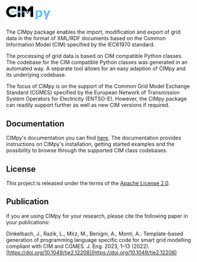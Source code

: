 # <img src="documentation/images/cimpy_logo.png" alt="CIMpy" width=120 />

The CIMpy package enables the import, modification and export of grid data in the format of XML/RDF documents based on the Common Information Model (CIM) specified by the IEC61970 standard.

The processing of grid data is based on CIM compatible Python classes. The codebase for the CIM compatible Python classes was generated in an automated way. A separate tool allows for an easy adaption of CIMpy and its underlying codebase.

The focus of CIMpy is on the support of the Common Grid Model Exchange Standard (CGMES) specified by the European Network of Transmission System Operators for Electricity (ENTSO-E). However, the CIMpy package can readily support further as well as new CIM versions if required.

## Documentation

CIMpy's documentation you can find [here](http://sogno-platform.github.io/cimpy/).
The documentation provides instructions on CIMpy's installation, getting started examples and the possibility to browse through the supported CIM class codebases.

## License

This project is released under the terms of the [Apache License 2.0](./LICENSE).

## Publication

If you are using CIMpy for your research, please cite the following paper in your publications:

Dinkelbach, J., Razik, L., Mirz, M., Benigni, A., Monti, A.: Template-based generation of programming language specific code for smart grid modelling compliant with CIM and CGMES.
J. Eng. 2023, 1–13 (2022). [https://doi.org/10.1049/tje2.12208](https://doi.org/10.1049/tje2.12208)
